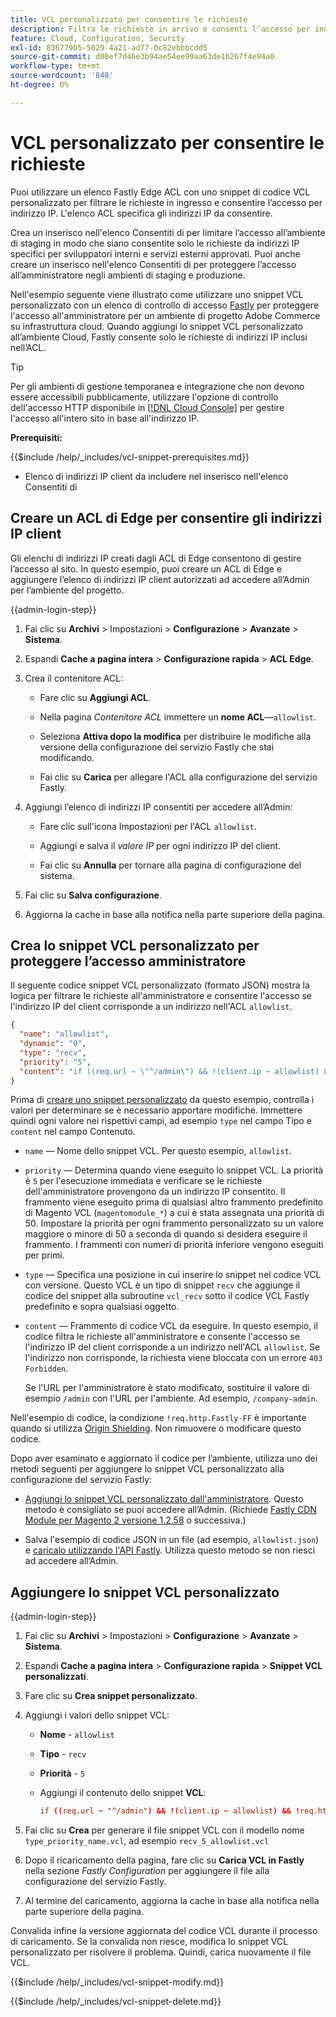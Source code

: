 ```yaml
---
title: VCL personalizzato per consentire le richieste
description: Filtra le richieste in arrivo e consenti l’accesso per indirizzo IP ai siti Adobe Commerce tramite un elenco ACL Fastly Edge e uno snippet VCL personalizzato.
feature: Cloud, Configuration, Security
exl-id: 836779b5-5029-4a21-ad77-0c82ebbbcdd5
source-git-commit: d08ef7d46e3b94ae54ee99aa63de1b267f4e94a0
workflow-type: tm+mt
source-wordcount: '848'
ht-degree: 0%

---
```


# VCL personalizzato per consentire le richieste

Puoi utilizzare un elenco Fastly Edge ACL con uno snippet di codice VCL personalizzato per filtrare le richieste in ingresso e consentire l’accesso per indirizzo IP. L&#39;elenco ACL specifica gli indirizzi IP da consentire.

Crea un inserisco nell&#39;elenco Consentiti di per limitare l’accesso all’ambiente di staging in modo che siano consentite solo le richieste da indirizzi IP specifici per sviluppatori interni e servizi esterni approvati. Puoi anche creare un inserisco nell&#39;elenco Consentiti di per proteggere l’accesso all’amministratore negli ambienti di staging e produzione.

Nell&#39;esempio seguente viene illustrato come utilizzare uno snippet VCL personalizzato con un elenco di controllo di accesso [Fastly](https://docs.fastly.com/guides/access-control-lists/about-acls) per proteggere l&#39;accesso all&#39;amministratore per un ambiente di progetto Adobe Commerce su infrastruttura cloud. Quando aggiungi lo snippet VCL personalizzato all’ambiente Cloud, Fastly consente solo le richieste di indirizzi IP inclusi nell’ACL.

>[!TIP]
>
>Per gli ambienti di gestione temporanea e integrazione che non devono essere accessibili pubblicamente, utilizzare l&#39;opzione di controllo dell&#39;accesso HTTP disponibile in [[!DNL Cloud Console]](../project/overview.md#access-the-project-web-interface) per gestire l&#39;accesso all&#39;intero sito in base all&#39;indirizzo IP.

**Prerequisiti:**


{{$include /help/_includes/vcl-snippet-prerequisites.md}}

- Elenco di indirizzi IP client da includere nel inserisco nell&#39;elenco Consentiti di

## Creare un ACL di Edge per consentire gli indirizzi IP client

Gli elenchi di indirizzi IP creati dagli ACL di Edge consentono di gestire l’accesso al sito. In questo esempio, puoi creare un ACL di Edge e aggiungere l’elenco di indirizzi IP client autorizzati ad accedere all’Admin per l’ambiente del progetto.

{{admin-login-step}}

1. Fai clic su **Archivi** > Impostazioni > **Configurazione** > **Avanzate** > **Sistema**.

1. Espandi **Cache a pagina intera** > **Configurazione rapida** > **ACL Edge**.

1. Crea il contenitore ACL:

   - Fare clic su **Aggiungi ACL**.

   - Nella pagina *Contenitore ACL* immettere un **nome ACL**—`allowlist`.

   - Seleziona **Attiva dopo la modifica** per distribuire le modifiche alla versione della configurazione del servizio Fastly che stai modificando.

   - Fai clic su **Carica** per allegare l&#39;ACL alla configurazione del servizio Fastly.

1. Aggiungi l’elenco di indirizzi IP consentiti per accedere all’Admin:

   - Fare clic sull&#39;icona Impostazioni per l&#39;ACL `allowlist`.

   - Aggiungi e salva il *valore IP* per ogni indirizzo IP del client.

   - Fai clic su **Annulla** per tornare alla pagina di configurazione del sistema.

1. Fai clic su **Salva configurazione**.

1. Aggiorna la cache in base alla notifica nella parte superiore della pagina.

## Crea lo snippet VCL personalizzato per proteggere l’accesso amministratore

Il seguente codice snippet VCL personalizzato (formato JSON) mostra la logica per filtrare le richieste all&#39;amministratore e consentire l&#39;accesso se l&#39;indirizzo IP del client corrisponde a un indirizzo nell&#39;ACL `allowlist`.

```json
{
  "name": "allowlist",
  "dynamic": "0",
  "type": "recv",
  "priority": "5",
  "content": "if ((req.url ~ \"^/admin\") && !(client.ip ~ allowlist) && !req.http.Fastly-FF) { error 403 \"Forbidden\"; }"
}
```

Prima di [creare uno snippet personalizzato](https://experienceleague.adobe.com/docs/commerce-on-cloud/user-guide/cdn/custom-vcl-snippets/fastly-vcl-allowlist.html#add-the-custom-vcl-snippet) da questo esempio, controlla i valori per determinare se è necessario apportare modifiche. Immettere quindi ogni valore nei rispettivi campi, ad esempio `type` nel campo Tipo e `content` nel campo Contenuto.

- `name` — Nome dello snippet VCL. Per questo esempio, `allowlist`.

- `priority` — Determina quando viene eseguito lo snippet VCL. La priorità è `5` per l&#39;esecuzione immediata e verificare se le richieste dell&#39;amministratore provengono da un indirizzo IP consentito. Il frammento viene eseguito prima di qualsiasi altro frammento predefinito di Magento VCL (`magentomodule_*`) a cui è stata assegnata una priorità di 50. Impostare la priorità per ogni frammento personalizzato su un valore maggiore o minore di 50 a seconda di quando si desidera eseguire il frammento. I frammenti con numeri di priorità inferiore vengono eseguiti per primi.

- `type` — Specifica una posizione in cui inserire lo snippet nel codice VCL con versione. Questo VCL è un tipo di snippet `recv` che aggiunge il codice del snippet alla subroutine `vcl_recv` sotto il codice VCL Fastly predefinito e sopra qualsiasi oggetto.

- `content` — Frammento di codice VCL da eseguire. In questo esempio, il codice filtra le richieste all&#39;amministratore e consente l&#39;accesso se l&#39;indirizzo IP del client corrisponde a un indirizzo nell&#39;ACL `allowlist`. Se l&#39;indirizzo non corrisponde, la richiesta viene bloccata con un errore `403 Forbidden`.

  Se l&#39;URL per l&#39;amministratore è stato modificato, sostituire il valore di esempio `/admin` con l&#39;URL per l&#39;ambiente. Ad esempio, `/company-admin`.

Nell&#39;esempio di codice, la condizione `!req.http.Fastly-FF` è importante quando si utilizza [Origin Shielding](fastly-custom-cache-configuration.md#configure-back-ends-and-origin-shielding). Non rimuovere o modificare questo codice.

Dopo aver esaminato e aggiornato il codice per l’ambiente, utilizza uno dei metodi seguenti per aggiungere lo snippet VCL personalizzato alla configurazione del servizio Fastly:

- [Aggiungi lo snippet VCL personalizzato dall&#39;amministratore](#add-the-custom-vcl-snippet). Questo metodo è consigliato se puoi accedere all’Admin. (Richiede [Fastly CDN Module per Magento 2 versione 1.2.58](fastly-configuration.md#upgrade) o successiva.)

- Salva l&#39;esempio di codice JSON in un file (ad esempio, `allowlist.json`) e [caricalo utilizzando l&#39;API Fastly](fastly-vcl-custom-snippets.md#manage-custom-vcl-snippets-using-the-api). Utilizza questo metodo se non riesci ad accedere all’Admin.

## Aggiungere lo snippet VCL personalizzato

{{admin-login-step}}

1. Fai clic su **Archivi** > Impostazioni > **Configurazione** > **Avanzate** > **Sistema**.

1. Espandi **Cache a pagina intera** > **Configurazione rapida** > **Snippet VCL personalizzati**.

1. Fare clic su **Crea snippet personalizzato**.

1. Aggiungi i valori dello snippet VCL:

   - **Nome** - `allowlist`

   - **Tipo** - `recv`

   - **Priorità** - `5`

   - Aggiungi il contenuto dello snippet **VCL**:

     ```conf
     if ((req.url ~ "^/admin") && !(client.ip ~ allowlist) && !req.http.Fastly-FF) { error 403 "Forbidden";}
     ```

1. Fai clic su **Crea** per generare il file snippet VCL con il modello nome `type_priority_name.vcl`, ad esempio `recv_5_allowlist.vcl`

1. Dopo il ricaricamento della pagina, fare clic su **Carica VCL in Fastly** nella sezione *Fastly Configuration* per aggiungere il file alla configurazione del servizio Fastly.

1. Al termine del caricamento, aggiorna la cache in base alla notifica nella parte superiore della pagina.

Convalida infine la versione aggiornata del codice VCL durante il processo di caricamento. Se la convalida non riesce, modifica lo snippet VCL personalizzato per risolvere il problema. Quindi, carica nuovamente il file VCL.

{{$include /help/_includes/vcl-snippet-modify.md}}

{{$include /help/_includes/vcl-snippet-delete.md}}

<!-- Last updated from includes: 2025-01-27 17:16:28 -->
